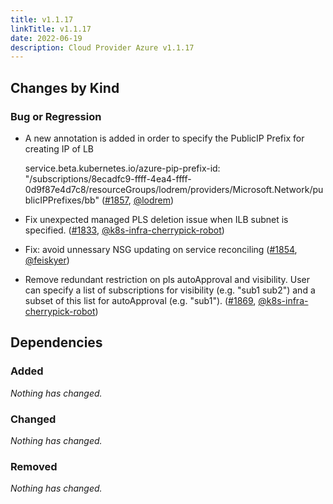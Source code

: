 ```yaml
---
title: v1.1.17
linkTitle: v1.1.17
date: 2022-06-19
description: Cloud Provider Azure v1.1.17
---
```



## Changes by Kind

### Bug or Regression

- A new annotation is added in order to specify the PublicIP Prefix for creating IP of LB
  
  service.beta.kubernetes.io/azure-pip-prefix-id: "/subscriptions/8ecadfc9-ffff-4ea4-ffff-0d9f87e4d7c8/resourceGroups/lodrem/providers/Microsoft.Network/publicIPPrefixes/bb" ([#1857](https://github.com/kubernetes-sigs/cloud-provider-azure/pull/1857), [@lodrem](https://github.com/lodrem))
- Fix unexpected managed PLS deletion issue when ILB subnet is specified. ([#1833](https://github.com/kubernetes-sigs/cloud-provider-azure/pull/1833), [@k8s-infra-cherrypick-robot](https://github.com/k8s-infra-cherrypick-robot))
- Fix: avoid unnessary NSG updating on service reconciling ([#1854](https://github.com/kubernetes-sigs/cloud-provider-azure/pull/1854), [@feiskyer](https://github.com/feiskyer))
- Remove redundant restriction on pls autoApproval and visibility.
  User can specify a list of subscriptions for visibility (e.g. "sub1 sub2") and a subset of this list for autoApproval (e.g. "sub1"). ([#1869](https://github.com/kubernetes-sigs/cloud-provider-azure/pull/1869), [@k8s-infra-cherrypick-robot](https://github.com/k8s-infra-cherrypick-robot))

## Dependencies

### Added
_Nothing has changed._

### Changed
_Nothing has changed._

### Removed
_Nothing has changed._

